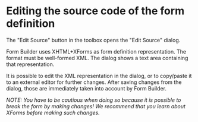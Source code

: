 # Editing the source code of the form definition

<!-- toc -->

The "Edit Source" button in the toolbox opens the "Edit Source" dialog.

Form Builder uses XHTML+XForms as form definition representation. The format must be well-formed XML. The dialog shows a text area containing that representation.

It is possible to edit the XML representation in the dialog, or to copy/paste it to an external editor for further changes. After saving changes from the dialog, those are immediately taken into account by Form Builder.

_NOTE: You have to be cautious when doing so because it is possible to break the form by making changes! We recommend that you learn about XForms before making such changes._